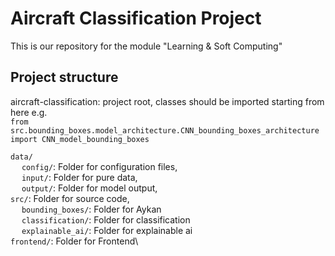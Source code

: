 # Aircraft Classification Project

This is our repository for the module "Learning \& Soft Computing"

## Project structure

aircraft-classification: project root, classes should be imported starting from here
e.g. \
`from src.bounding_boxes.model_architecture.CNN_bounding_boxes_architecture import CNN_model_bounding_boxes`

`data/`\
 &ensp;&ensp; `config/`: Folder for configuration files,\
 &ensp;&ensp; `input/`: Folder for pure data,\
 &ensp;&ensp; `output/`: Folder for model output,\
`src/`: Folder for source code,\
 &ensp;&ensp;   `bounding_boxes/`: Folder for Aykan\
 &ensp;&ensp;   `classification/`: Folder for classification\
 &ensp;&ensp;   `explainable_ai/`: Folder for explainable ai\
`frontend/`: Folder for Frontend\
